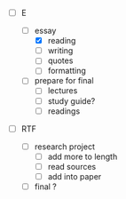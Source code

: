 - [ ] E

  - [ ] essay
    - [x] reading
	- [ ] writing 
	- [ ] quotes
	- [ ] formatting

  - [ ] prepare for final
    - [ ] lectures
	- [ ] study guide?
	- [ ] readings

- [ ] RTF

  - [ ] research project
    - [ ] add more to length
    - [ ] read sources
	- [ ] add into paper

  - [ ] final ?
